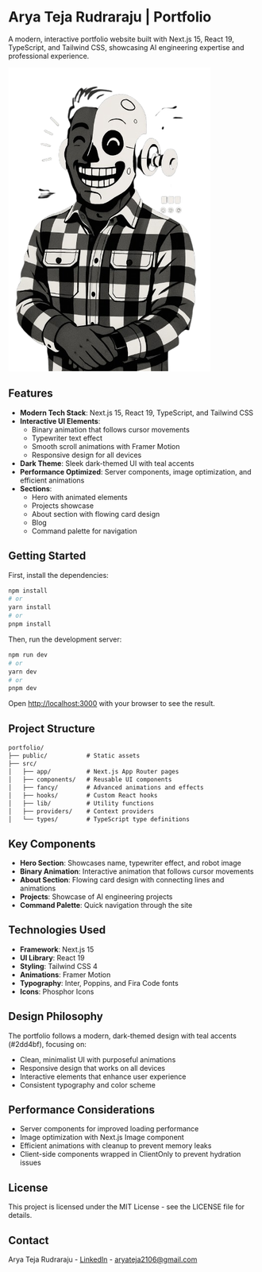 # Arya Teja Rudraraju | Portfolio

A modern, interactive portfolio website built with Next.js 15, React 19, TypeScript, and Tailwind CSS, showcasing AI engineering expertise and professional experience.

![Portfolio Preview](public/assets/Robot.png)

## Features

- **Modern Tech Stack**: Next.js 15, React 19, TypeScript, and Tailwind CSS
- **Interactive UI Elements**: 
  - Binary animation that follows cursor movements
  - Typewriter text effect
  - Smooth scroll animations with Framer Motion
  - Responsive design for all devices
- **Dark Theme**: Sleek dark-themed UI with teal accents
- **Performance Optimized**: Server components, image optimization, and efficient animations
- **Sections**:
  - Hero with animated elements
  - Projects showcase
  - About section with flowing card design
  - Blog
  - Command palette for navigation

## Getting Started

First, install the dependencies:

```bash
npm install
# or
yarn install
# or
pnpm install
```

Then, run the development server:

```bash
npm run dev
# or
yarn dev
# or
pnpm dev
```

Open [http://localhost:3000](http://localhost:3000) with your browser to see the result.

## Project Structure

```
portfolio/
├── public/           # Static assets
├── src/
│   ├── app/          # Next.js App Router pages
│   ├── components/   # Reusable UI components
│   ├── fancy/        # Advanced animations and effects
│   ├── hooks/        # Custom React hooks
│   ├── lib/          # Utility functions
│   ├── providers/    # Context providers
│   └── types/        # TypeScript type definitions
```

## Key Components

- **Hero Section**: Showcases name, typewriter effect, and robot image
- **Binary Animation**: Interactive animation that follows cursor movements
- **About Section**: Flowing card design with connecting lines and animations
- **Projects**: Showcase of AI engineering projects
- **Command Palette**: Quick navigation through the site

## Technologies Used

- **Framework**: Next.js 15
- **UI Library**: React 19
- **Styling**: Tailwind CSS 4
- **Animations**: Framer Motion
- **Typography**: Inter, Poppins, and Fira Code fonts
- **Icons**: Phosphor Icons

## Design Philosophy

The portfolio follows a modern, dark-themed design with teal accents (#2dd4bf), focusing on:

- Clean, minimalist UI with purposeful animations
- Responsive design that works on all devices
- Interactive elements that enhance user experience
- Consistent typography and color scheme

## Performance Considerations

- Server components for improved loading performance
- Image optimization with Next.js Image component
- Efficient animations with cleanup to prevent memory leaks
- Client-side components wrapped in ClientOnly to prevent hydration issues

## License

This project is licensed under the MIT License - see the LICENSE file for details.

## Contact

Arya Teja Rudraraju - [LinkedIn](https://linkedin.com/in/arya-teja-rudraraju) - aryateja2106@gmail.com